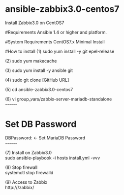 # ansible-zabbix3.0-centos7
Install Zabbix3.0 on CentOS7

#Requirements
Ansible 1.4 or higher and platform.

#System Requirements
CentOS7.x Minimal Install

#How to install
 (1) sudo yum install -y git epel-release<br>
 
 (2) sudo yum makecache<br>
 
 (3) sudo yum install -y ansible git<br>
 
 (4) sudo git clone [GitHub URL]<br>
 
 (5) cd ansible-zabbix3.0-centos7<br>
 
 (6) vi group_vars/zabbix-server-mariadb-standalone<br>
 ------<br>
 # Set DB Password<br>
 DBPassword: <password> ← Set MariaDB Password<br>
 ------<br>
 
 (7) Install on Zabbix3.0<br>
   sudo ansible-playbook -i hosts install.yml -vvv <br>
 
 (8) Stop firewall<br>
   systemctl stop firewalld<br>
 
 (9) Access to Zabbix<br>
 http://<SERVER IP Address>/zabbix/
